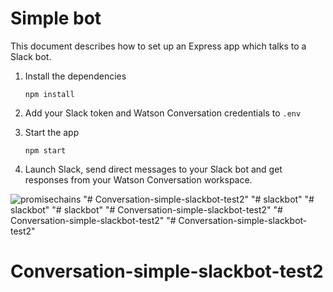# Simple bot

This document describes how to set up an Express app which talks to a Slack bot.

1. Install the dependencies

    ```
    npm install
    ```

2. Add your Slack token and Watson Conversation credentials to `.env`

3. Start the app

    ```
    npm start
    ```

4. Launch Slack, send direct messages to your Slack bot and get responses from your Watson Conversation workspace.

![promisechains](https://cloud.githubusercontent.com/assets/5727607/19366644/fe122c2a-9165-11e6-9728-b18a5d9e1198.gif)
"# Conversation-simple-slackbot-test2" 
"# slackbot" 
"# slackbot" 
"# slackbot" 
"# Conversation-simple-slackbot-test2" 
"# Conversation-simple-slackbot-test2" 
"# Conversation-simple-slackbot-test2" 
# Conversation-simple-slackbot-test2
